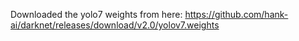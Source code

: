 Downloaded the yolo7 weights from here:
https://github.com/hank-ai/darknet/releases/download/v2.0/yolov7.weights